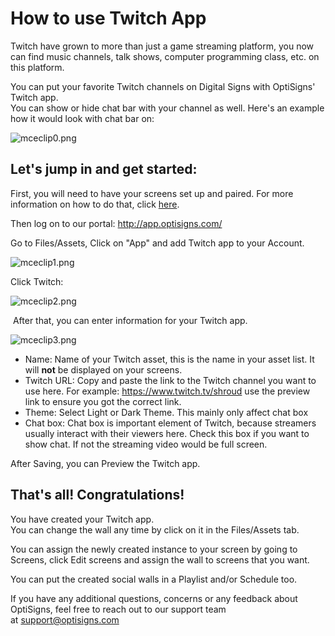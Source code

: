 # How to use Twitch App

Twitch have grown to more than just a game streaming platform, you now can find music channels, talk shows, computer programming class, etc. on this platform.

You can put your favorite Twitch channels on Digital Signs with OptiSigns' Twitch app.  
You can show or hide chat bar with your channel as well. Here's an example how it would look with chat bar on:

![mceclip0.png](https://support.optisigns.com/hc/article_attachments/360068823273)

## **Let's jump in and get started:**

First, you will need to have your screens set up and paired. For more information on how to do that, click [here](https://www.optisigns.com/blog/how-to-set-up-digital-signs-with-optisigns-and-amazon-fire-tv).

Then log on to our portal: <http://app.optisigns.com/>

Go to Files/Assets, Click on "App" and add Twitch app to your Account.

![mceclip1.png](https://support.optisigns.com/hc/article_attachments/360068824593)

Click Twitch:

![mceclip2.png](https://support.optisigns.com/hc/article_attachments/360067709354)

 After that, you can enter information for your Twitch app.

![mceclip3.png](https://support.optisigns.com/hc/article_attachments/360068826153)

* Name: Name of your Twitch asset, this is the name in your asset list. It will **not** be displayed on your screens.
* Twitch URL: Copy and paste the link to the Twitch channel you want to use here. For example: <https://www.twitch.tv/shroud> use the preview link to ensure you got the correct link.
* Theme: Select Light or Dark Theme. This mainly only affect chat box
* Chat box: Chat box is important element of Twitch, because streamers usually interact with their viewers here. Check this box if you want to show chat. If not the streaming video would be full screen.

After Saving, you can Preview the Twitch app.

## **That's all! Congratulations!**

You have created your Twitch app.  
You can change the wall any time by click on it in the Files/Assets tab.

You can assign the newly created instance to your screen by going to Screens, click Edit screens and assign the wall to screens that you want.

You can put the created social walls in a Playlist and/or Schedule too.

If you have any additional questions, concerns or any feedback about OptiSigns, feel free to reach out to our support team at [support@optisigns.com](mailto:support@optisigns.com)